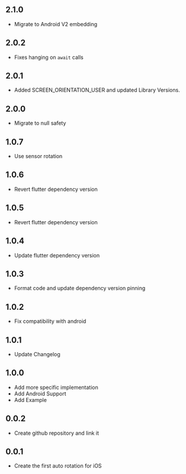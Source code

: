 ## 2.1.0
* Migrate to Android V2 embedding

## 2.0.2
* Fixes hanging on `await` calls

## 2.0.1
* Added SCREEN_ORIENTATION_USER and updated Library Versions.

## 2.0.0
* Migrate to null safety

## 1.0.7
* Use sensor rotation 

## 1.0.6
* Revert flutter dependency version 

## 1.0.5
* Revert flutter dependency version

## 1.0.4
* Update flutter dependency version

## 1.0.3
* Format code and update dependency version pinning

## 1.0.2
* Fix compatibility with android

## 1.0.1
* Update Changelog

## 1.0.0
* Add more specific implementation
* Add Android Support
* Add Example

## 0.0.2

* Create github repository and link it

## 0.0.1

* Create the first auto rotation for iOS
